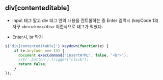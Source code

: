 ## div[contenteditable]

* input 태그 말고 div 태그 안의 내용을 컨트롤하는 중 Enter 입력시 (keyCode 13) 
  자꾸 `<br><div></div>` 이런식으로 태그가 먹혔다.
  
* Enter시, br 막기
```javascript
$('div[contenteditable]').keydown(function(e) {
    if (e.keyCode === 13) {
      document.execCommand('insertHTML', false, '<br>');
      //$('.button').trigger("click");
      return false;
    }
});
```